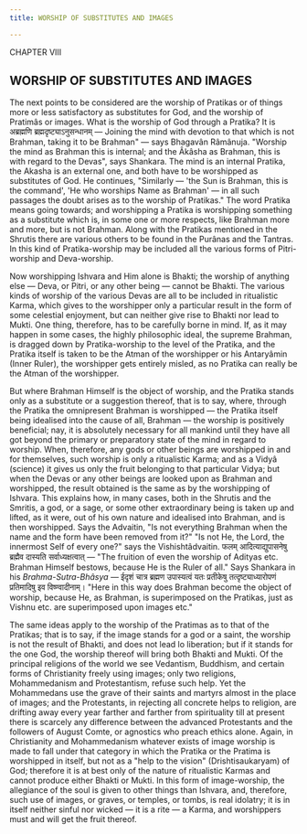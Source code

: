 ```yaml
---
title: WORSHIP OF SUBSTITUTES AND IMAGES

---
```





  

CHAPTER VIII

## WORSHIP OF SUBSTITUTES AND IMAGES

The next points to be considered are the worship of Pratikas or of
things more or less satisfactory as substitutes for God, and the worship
of Pratimâs or images. What is the worship of God through a Pratika? It
is अब्रह्मणि ब्रह्मदृष्ट्याऽनुसन्धानम् — Joining the mind with devotion
to that which is not Brahman, taking it to be Brahman" — says Bhagavân
Râmânuja. "Worship the mind as Brahman this is internal; and the Âkâsha
as Brahman, this is with regard to the Devas", says Shankara. The mind
is an internal Pratika, the Akasha is an external one, and both have to
be worshipped as substitutes of God. He continues, "Similarly — 'the Sun
is Brahman, this is the command', 'He who worships Name as Brahman' — in
all such passages the doubt arises as to the worship of Pratikas." The
word Pratika means going towards; and worshipping a Pratika is
worshipping something as a substitute which is, in some one or more
respects, like Brahman more and more, but is not Brahman. Along with the
Pratikas mentioned in the Shrutis there are various others to be found
in the Purânas and the Tantras. In this kind of Pratika-worship may be
included all the various forms of Pitri-worship and Deva-worship.

Now worshipping Ishvara and Him alone is Bhakti; the worship of anything
else — Deva, or Pitri, or any other being — cannot be Bhakti. The
various kinds of worship of the various Devas are all to be included in
ritualistic Karma, which gives to the worshipper only a particular
result in the form of some celestial enjoyment, but can neither give
rise to Bhakti nor lead to Mukti. One thing, therefore, has to be
carefully borne in mind. If, as it may happen in some cases, the highly
philosophic ideal, the supreme Brahman, is dragged down by
Pratika-worship to the level of the Pratika, and the Pratika itself is
taken to be the Atman of the worshipper or his Antaryâmin (Inner Ruler),
the worshipper gets entirely misled, as no Pratika can really be the
Atman of the worshipper.

But where Brahman Himself is the object of worship, and the Pratika
stands only as a substitute or a suggestion thereof, that is to say,
where, through the Pratika the omnipresent Brahman is worshipped — the
Pratika itself being idealised into the cause of all, Brahman — the
worship is positively beneficial; nay, it is absolutely necessary for
all mankind until they have all got beyond the primary or preparatory
state of the mind in regard to worship. When, therefore, any gods or
other beings are worshipped in and for themselves, such worship is only
a ritualistic Karma; and as a Vidyâ (science) it gives us only the fruit
belonging to that particular Vidya; but when the Devas or any other
beings are looked upon as Brahman and worshipped, the result obtained is
the same as by the worshipping of Ishvara. This explains how, in many
cases, both in the Shrutis and the Smritis, a god, or a sage, or some
other extraordinary being is taken up and lifted, as it were, out of his
own nature and idealised into Brahman, and is then worshipped. Says the
Advaitin, "Is not everything Brahman when the name and the form have
been removed from it?" "Is not He, the Lord, the innermost Self of every
one?" says the Vishishtâdvaitin. फलम् आदित्याद्युपासनेषु ब्रह्मैव
दास्यति सर्वाध्यक्षत्वात् — "The fruition of even the worship of Adityas
etc. Brahman Himself bestows, because He is the Ruler of all." Says
Shankara in his *Brahma-Sutra-Bhâsya* — ईदृशं चात्र ब्रह्मण उपास्यत्वं
यतः प्रतीकेषु तत्दृष्ट्याध्यारोपणं प्रतिमादिषु इव विष्ण्वादीनाम्। "Here
in this way does Brahman become the object of worship, because He, as
Brahman, is superimposed on the Pratikas, just as Vishnu etc. are
superimposed upon images etc."

The same ideas apply to the worship of the Pratimas as to that of the
Pratikas; that is to say, if the image stands for a god or a saint, the
worship is not the result of Bhakti, and does not lead lo liberation;
but if it stands for the one God, the worship thereof will bring both
Bhakti and Mukti. Of the principal religions of the world we see
Vedantism, Buddhism, and certain forms of Christianity freely using
images; only two religions, Mohammedanism and Protestantism, refuse such
help. Yet the Mohammedans use the grave of their saints and martyrs
almost in the place of images; and the Protestants, in rejecting all
concrete helps to religion, are drifting away every year farther and
farther from spirituality till at present there is scarcely any
difference between the advanced Protestants and the followers of August
Comte, or agnostics who preach ethics alone. Again, in Christianity and
Mohammedanism whatever exists of image worship is made to fall under
that category in which the Pratika or the Pratima is worshipped in
itself, but not as a "help to the vision" (Drishtisaukaryam) of God;
therefore it is at best only of the nature of ritualistic Karmas and
cannot produce either Bhakti or Mukti. In this form of image-worship,
the allegiance of the soul is given to other things than Ishvara, and,
therefore, such use of images, or graves, or temples, or tombs, is real
idolatry; it is in itself neither sinful nor wicked — it is a rite — a
Karma, and worshippers must and will get the fruit thereof.


